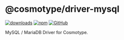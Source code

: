 # @cosmotype/driver-mysql

[![downloads](https://img.shields.io/npm/dm/@cosmotype/driver-mysql?style=flat-square)](https://www.npmjs.com/package/@cosmotype/driver-mysql)
[![npm](https://img.shields.io/npm/v/@cosmotype/driver-mysql?style=flat-square)](https://www.npmjs.com/package/@cosmotype/driver-mysql)
[![GitHub](https://img.shields.io/github/license/cosmotype/cosmotype?style=flat-square)](https://github.com/cosmotype/cosmotype/blob/master/LICENSE)

MySQL / MariaDB Driver for Cosmotype.
